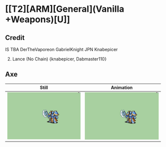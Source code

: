 # [\[T2\]\[ARM\]\[General\]\(Vanilla +Weapons\)\[U\]]

## Credit

IS
TBA
DerTheVaporeon
GabrielKnight
JPN
Knabepicer

2. Lance (No Chain) {knabepicer, Dabmaster110}
	
## Axe

| Still | Animation |
| :---: | :-------: |
| ![Axe still](./Axe_000.png) | ![Axe animation](./Axe.gif) |
